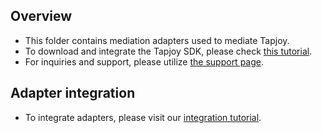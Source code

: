 ## Overview
  * This folder contains mediation adapters used to mediate Tapjoy.
  * To download and integrate the Tapjoy SDK, please check [this tutorial](https://dev.tapjoy.com/sdk-integration/android/getting-started-guide-publishers-android/).
  * For inquiries and support, please utilize [the support page](https://dev.tapjoy.com/contact-support/).
  
## Adapter integration
  * To integrate adapters, please visit our [integration tutorial](https://developers.mopub.com/docs/android/integrating-networks/).